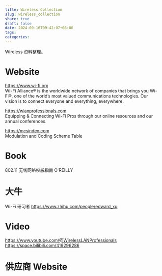 ```yaml
---
title: Wireless Collection
slug: wireless_collection
share: true
draft: false
date: 2024-09-16T09:42:07+08:00
tags: 
categories:
---
```


Wireless 资料整理。<br>

# Website

https://www.wi-fi.org <br>
Wi-Fi Alliance® is the worldwide network of companies that brings you Wi-Fi®, one of the world’s most valued communications technologies. Our vision is to connect everyone and everything, everywhere. <br>


https://wlanprofessionals.com <br>
Equipping & Connecting Wi-Fi Pros through our online resources and our annual conferences. <br>

https://mcsindex.com <br>
Modulation and Coding Scheme Table<br>


# Book
802.11 无线网络权威指南 O'REILLY<br>



# 大牛

Wi-Fi 研习者 https://www.zhihu.com/people/edward_xu <br>



# Video
https://www.youtube.com/@WirelessLANProfessionals<br>
https://space.bilibili.com/416296286<br>



# 供应商 Website
